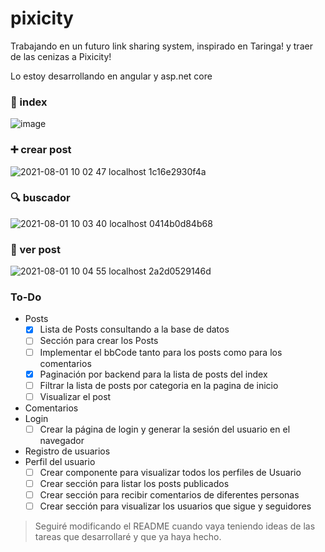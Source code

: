 # pixicity
Trabajando en un futuro link sharing system, inspirado en Taringa! y traer de las cenizas a Pixicity!

Lo estoy desarrollando en angular y asp.net core

### 📄 index
![image](https://user-images.githubusercontent.com/1715022/127756473-ce9ae536-d7ad-42fb-9735-ea84ac09fbf0.png)

### ➕ crear post
![2021-08-01 10 02 47 localhost 1c16e2930f4a](https://user-images.githubusercontent.com/1715022/127775666-6b7a13a5-2a1e-442f-b1b0-4de0b46fe630.png)

### 🔍️ buscador
![2021-08-01 10 03 40 localhost 0414b0d84b68](https://user-images.githubusercontent.com/1715022/127775700-30f67e69-47df-45b0-9916-707e59e536a8.png)

### 👀 ver post
![2021-08-01 10 04 55 localhost 2a2d0529146d](https://user-images.githubusercontent.com/1715022/127775764-a024bd39-10cd-4e75-bfb7-08ebffbc7c37.png)

### To-Do

  - Posts 
    - [x] Lista de Posts consultando a la base de datos
    - [ ] Sección para crear los Posts
    - [ ] Implementar el bbCode tanto para los posts como para los comentarios
    - [x] Paginación por backend para la lista de posts del index
    - [ ] Filtrar la lista de posts por categoria en la pagina de inicio
    - [ ] Visualizar el post

  - Comentarios
  - Login
    - [ ] Crear la página de login y generar la sesión del usuario en el navegador
 
  - Registro de usuarios
  - Perfil del usuario
    - [ ] Crear componente para visualizar todos los perfiles de Usuario
    - [ ] Crear sección para listar los posts publicados
    - [ ] Crear sección para recibir comentarios de diferentes personas
    - [ ] Crear sección para visualizar los usuarios que sigue y seguidores

> Seguiré modificando el README cuando vaya teniendo ideas de las tareas que desarrollaré y que ya haya hecho.
